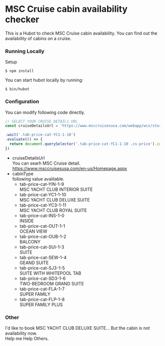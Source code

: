 # MSC Cruise cabin availability checker

This is a Hubot to check MSC Cruise cabin availability.
You can find out the availability of cabins on a cruise.

### Running Locally

Setup

```
$ npm install
```

You can start hubot locally by running:

```
$ bin/hubot
```

### Configuration

You can modify following code directly.


```javascript:scripts/index.js
// SELECT YOUR CRUISE DETAILs URL
const cruiseDetailsUrl = 'https://www.msccruisesusa.com/webapp/wcs/stores/servlet/CruiseDetailsCmd?storeId=12264&catalogId=10001&langId=-1004&partNumber=SV20190805GOAGOA&pageFrom=CruiseResults&listinoCode=B-SVCA91KNE&packageType=_&bestPrice=1138&composition=2,0,0,0';
```

```javascript:scripts/index.js
.wait('.tab-price-cat-YC1-1-10')
.evaluate(() => {
  return document.querySelector('.tab-price-cat-YC1-1-10 .cs-price').innerText;
})
```

* cruiseDetailsUrl  
You can searh MSC Cruise detail.  
https://www.msccruisesusa.com/en-us/Homepage.aspx
* cabinType  
following value avalilable.
    * tab-price-cat-YIN-1-9  
    MSC YACHT CLUB INTERIOR SUITE
    * tab-price-cat-YC1-1-10  
    MSC YACHT CLUB DELUXE SUITE
    * tab-price-cat-YC3-1-11  
    MSC YACHT CLUB ROYAL SUITE
    * tab-price-cat-INS-1-0  
    INSIDE
    * tab-price-cat-OUT-1-1  
    OCEAN VIEW
    * tab-price-cat-OUB-1-2  
    BALCONY
    * tab-price-cat-SUI-1-3  
    SUITE
    * tab-price-cat-SEW-1-4  
    GEAND SUITE
    * tab-price-cat-SJ3-1-5  
    SUITE WITH WHITEPOOL TAB
    * tab-price-cat-SD3-1-6  
    TWO-BEDROOM GRAND SUITE
    * tab-price-cat-FLA-1-7  
    SUPER FAMILY
    * tab-price-cat-FLP-1-8  
    SUPER FAMILY PLUS

### Other

I'd like to book MSC YACHT CLUB DELUXE SUITE... But the cabin is not availability now.  
Help me Help Others.
